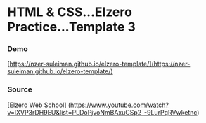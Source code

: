 # HTML & CSS...Elzero Practice...Template 3

### Demo

[https://nzer-suleiman.github.io/elzero-template/](https://nzer-suleiman.github.io/elzero-template/)

### Source

[Elzero Web School] (https://www.youtube.com/watch?v=lXVP3rDH9EU&list=PLDoPjvoNmBAxuCSp2_-9LurPqRVwketnc)
